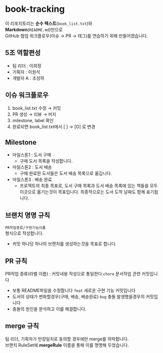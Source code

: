 # book-tracking
이 리포지토리는 **순수 텍스트**(`book_list.txt`)와  
**Markdown**(`README.md`)만으로  
GitHub 협업 워크플로우(이슈 → PR → 태그)를 연습하기 위해 만들어졌습니다.

## 5조 역할편성
- 팀 리더 : 이희정
- 기획자 : 이원석
- 개발자 A : 조성하

## 이슈 워크플로우
1. book_list.txt 수정 → 커밋  
2. PR 생성 → 리뷰 → 머지  
3. milestone, label 확인  
4. 완료되면 book_list.txt에서 [ ] → [O] 로 변경

## Milestone
- 마일스톤1 : 도서 구매
    - 구매 도서 목록을 작성합니다.
- 마일스톤2 : 도서 배송
    - 구매 완료한 도서들은 도서 배송 목록으로 옮깁니다.
- 마일스톤3 : 배송 완료
    - 프로젝트의 최종 목표로, 
    도서 구매 목록과 도서 배송 목록에 있는 책들을 모두 이곳으로 옮기는것이 목표입니다.
    최종적으로는 도서 도착 날짜도 함께 표기됩니다.

## 브랜치 명명 규칙
``PR작업종류/구현기능이름`` <br>
형식으로 작성합니다.
- 커밋 하나당 하나의 브랜치를 생성하는것을 목표로 합니다.

## PR 규칙
PR작업 종류(라벨 이름) : 커밋내용 작성으로 통일한다
``chore`` 문서작업 관련 커밋입니다 <br>
- 보통 README파일을 수정합니다
``feat`` 새로운 구현 기능 커밋입니다 <br>
- 도서의 상태가 변화할경우(구매, 배송, 배송완료)
``bug`` 충돌 발생했을경우의 커밋입니다 <br>
- 충돌의 원인을 분석하고 이를 해결합니다.

## merge 규칙
팀 리더, 기획자가 만장일치로 동의할 경우에만 merge를 허락합니다.<br>
브랜치 RuleSet에 **mergeRule** 이름을 통해 이를 명명해 두었습니다.
